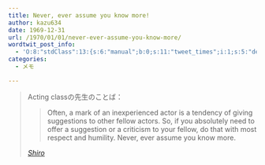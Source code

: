 ```yaml
---
title: Never, ever assume you know more!
author: kazu634
date: 1969-12-31
url: /1970/01/01/never-ever-assume-you-know-more/
wordtwit_post_info:
  - 'O:8:"stdClass":13:{s:6:"manual";b:0;s:11:"tweet_times";i:1;s:5:"delay";i:0;s:7:"enabled";i:1;s:10:"separation";s:2:"60";s:7:"version";s:3:"3.7";s:14:"tweet_template";b:0;s:6:"status";i:2;s:6:"result";a:0:{}s:13:"tweet_counter";i:2;s:13:"tweet_log_ids";a:1:{i:0;i:4397;}s:9:"hash_tags";a:0:{}s:8:"accounts";a:1:{i:0;s:7:"kazu634";}}'
categories:
  - メモ

---
```

<div class="section">
<blockquote title="Shiro" cite="http://practical-scheme.net/wiliki/wiliki.cgi?Shiro#ac002cbc661d7ff7ca30056d2426885f">
<p>
      Acting classの先生のことば：
</p>
    
<blockquote>
<p>
        Often, a mark of an inexperienced actor is a tendency of giving suggestions to other fellow actors. So, if you absolutely need to offer a suggestion or a criticism to your fellow, do that with most respect and humility. Never, ever assume you know more.
</p>
</blockquote>
    
<p>
<cite><a href="http://practical-scheme.net/wiliki/wiliki.cgi?Shiro#ac002cbc661d7ff7ca30056d2426885f" onclick="__gaTracker('send', 'event', 'outbound-article', 'http://practical-scheme.net/wiliki/wiliki.cgi?Shiro#ac002cbc661d7ff7ca30056d2426885f', 'Shiro');" target="_blank">Shiro</a></cite>
</p>
</blockquote>
</div>